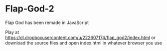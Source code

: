 # Flap-God-2
Flap God has been remade in JavaScript

Play at https://dl.dropboxusercontent.com/u/222607174/flap_god2/index.html 
or download the source files and open index.html in whatever browser you use
